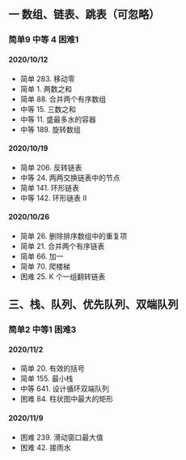 ## 一 数组、链表、跳表（可忽略） 
### 简单9 中等 4 困难1
#### 2020/10/12 
- 简单 283. 移动零
- 简单 1. 两数之和
- 简单 88. 合并两个有序数组
- 中等 15. 三数之和
- 中等 11. 盛最多水的容器
- 中等 189. 旋转数组

#### 2020/10/19
- 简单 206. 反转链表
- 中等 24. 两两交换链表中的节点
- 简单 141. 环形链表
- 中等 142. 环形链表 II

#### 2020/10/26
- 简单 26. 删除排序数组中的重复项
- 简单 21. 合并两个有序链表
- 简单 66. 加一
- 简单 70. 爬楼梯
- 困难 25. K 个一组翻转链表

## 三、栈、队列、优先队列、双端队列
### 简单2 中等1 困难3
####  2020/11/2
- 简单 20. 有效的括号
- 简单 155. 最小栈
- 中等 641. 设计循环双端队列
- 困难 84. 柱状图中最大的矩形

#### 2020/11/9
- 困难 239. 滑动窗口最大值
- 困难 42. 接雨水